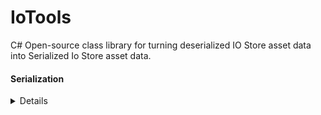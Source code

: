 # IoTools

C# Open-source class library for turning deserialized IO Store asset data into Serialized Io Store asset data.

#### Serialization
<details>
  It's super simple to serialize your an asset Example:
```csharp
  File.WriteAllBytes(@"C:\Users\anker\OneDrive\Documents\IoTools\test.txt", Serializer.SerializeAsset(new AssetData()
  {
    NameMap = NameMap,
    ExportMaps = ExportMaps
  }, File.ReadAllBytes(@"C:\Users\anker\OneDrive\Desktop\Output\Exports\CP_028_Athena_Body.uasset")));
 ```
</details>
